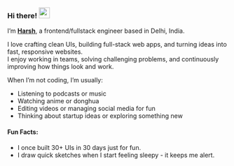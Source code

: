 ### Hi there! <img src="https://emojis.slackmojis.com/emojis/images/1536351075/4594/blob-wave.gif" width="25"/>


I’m [**Harsh**](https://thisisharsh7.vercel.app), a frontend/fullstack engineer based in Delhi, India.

I love crafting clean UIs, building full-stack web apps, and turning ideas into fast, responsive websites.  
I enjoy working in teams, solving challenging problems, and continuously improving how things look and work.

When I’m not coding, I’m usually:
- Listening to podcasts or music  
- Watching anime or donghua  
- Editing videos or managing social media for fun  
- Thinking about startup ideas or exploring something new

#### Fun Facts:

- I once built 30+ UIs in 30 days just for fun.  
- I draw quick sketches when I start feeling sleepy - it keeps me alert.
